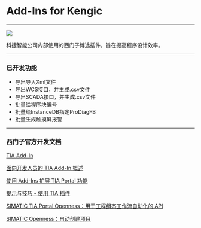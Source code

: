 # Add-Ins for Kengic

***

[![](https://img.shields.io/badge/release-v18.1-blue)](https://github.com/lixianguser/Add-Ins-for-Kengic/releases/tag/v18.1)

科捷智能公司内部使用的西门子博途插件，旨在提高程序设计效率。

***

### 已开发功能

- 导出导入Xml文件
- 导出WCS接口，并生成.csv文件
- 导出SCADA接口，并生成.csv文件
- 批量给程序块编号
- 批量给InstanceDB指定ProDiagFB
- 批量生成触摸屏报警

***

### 西门子官方开发文档

[TIA Add-In](https://support.industry.siemens.com/cs/document/109773999/tia-add-in?lc=zh-cn)

[面向开发人员的 TIA Add-In 概述](https://support.industry.siemens.com/cs/document/109817270/面向开发人员的-tia-add-in-概述?dti=0&lc=zh-CN)

[使用 Add-Ins 扩展 TIA Portal 功能](https://support.industry.siemens.com/cs/mdm/109815056?c=160118411275&lc=zh-CN)

[提示与技巧 - 使用 TIA 插件](https://www.youtube.com/watch?v=XanaXWKM71A)

[SIMATIC TIA Portal Openness：用于工程组态工作流自动化的 API](https://support.industry.siemens.com/cs/document/109826886/simatic-tia-portal-openness：用于工程组态工作流自动化的-api?dti=0&lc=zh-CN)

[SIMATIC Openness：自动创建项目](https://support.industry.siemens.com/cs/document/109477163/simatic-openness：自动创建项目?dti=0&lc=zh-CN)